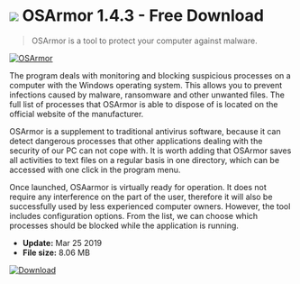 # ![](https://cdn.softexe.net/static/icon/d/osarmor-8839.png) OSArmor 1.4.3 - Free Download

> OSArmor is a tool to protect your computer against malware.

[![OSArmor](https://gallery.dpcdn.pl/imgc/Tools/79990/g_-_420x350_1.5_-_xd4e97a4f-a4d8-453b-9973-59219b81f99c.jpg)](https://softexe.net/win/security-privacy/other/osarmor:hhca.html)

The program deals with monitoring and blocking suspicious processes on a computer with the Windows operating system. This allows you to prevent infections caused by malware, ransomware and other unwanted files. The full list of processes that OSArmor is able to dispose of is located on the official website of the manufacturer.
 
 OSArmor is a supplement to traditional antivirus software, because it can detect dangerous processes that other applications dealing with the security of our PC can not cope with. It is worth adding that OSArmor saves all activities to text files on a regular basis in one directory, which can be accessed with one click in the program menu.
 
 Once launched, OSAarmor is virtually ready for operation. It does not require any interference on the part of the user, therefore it will also be successfully used by less experienced computer owners. However, the tool includes configuration options. From the list, we can choose which processes should be blocked while the application is running.


- **Update:** Mar 25 2019
- **File size:** 8.06 MB

[![Download](https://cdn.softexe.net/static/img/download.png)](https://softexe.net/win/security-privacy/other/osarmor:hhca.html)

